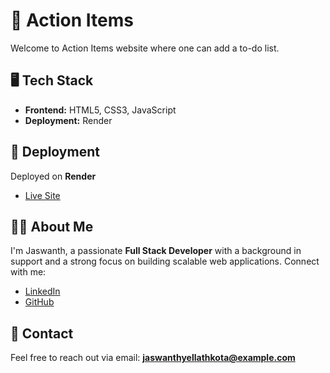 # 🚀 Action Items

Welcome to Action Items website where one can add a to-do list.

## 🖥️ Tech Stack
- **Frontend:** HTML5, CSS3, JavaScript
- **Deployment:** Render


## 🚀 Deployment
Deployed on **Render**
- [Live Site](https://action-ite.onrender.com/)

## 👨‍💻 About Me
I'm Jaswanth, a passionate **Full Stack Developer** with a background in support and a strong focus on building scalable web applications. Connect with me:
- [LinkedIn](https://www.linkedin.com/in/yellathkota-jaswanth/)
- [GitHub](https://github.com/Yellathkota-Jaswanth)

## 📧 Contact
Feel free to reach out via email: **jaswanthyellathkota@example.com**

